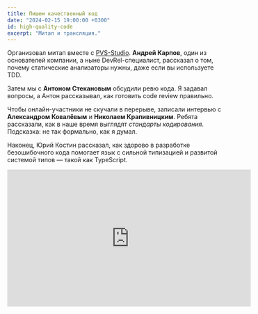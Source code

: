 ```yaml
---
title: Пишем качественный код
date: "2024-02-15 19:00:00 +0300"
id: high-quality-code
excerpt: "Митап и трансляция."
---
```


Организовал митап вместе с [PVS-Studio](https://pvs-studio.ru/ru/). **Андрей Карпов**, один из основателей
компании, а ныне DevRel-специалист, рассказал о том, почему статические анализаторы нужны, даже если вы
используете TDD.

Затем мы с **Антоном Стекановым** обсудили ревю кода. Я задавал вопросы, а Антон рассказывал, как готовить code review правильно.

Чтобы онлайн-участники не скучали в перерыве, записали интервью с **Александром Ковалёвым** и **Николаем Крапивницким**. Ребята рассказали, как в наше время выглядят *стандарты кодирования*. Подсказка: не так формально, как я думал.

Наконец, Юрий Костин рассказал, как здорово в разработке безошибочного кода помогает язык с сильной типизацией и развитой системой типов — такой как TypeScript.

<div class="video">
    <iframe width="560" height="315" src="https://www.youtube.com/embed/7zS2_ZhwPfY?si=nG8mORJsRORklj3w" title="YouTube video player" frameborder="0" allow="accelerometer; autoplay; clipboard-write; encrypted-media; gyroscope; picture-in-picture; web-share" allowfullscreen></iframe>
</div>

